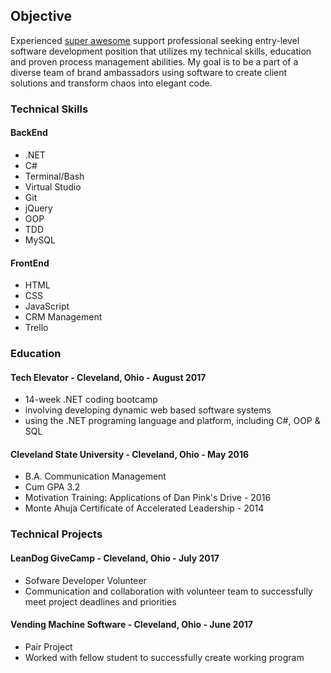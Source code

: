 ## Objective

Experienced [super awesome](url) support professional seeking entry-level software development position that utilizes my technical skills, education and proven process management abilities. My goal is to be a part of a diverse team of brand ambassadors using software to create client solutions and transform chaos into elegant code.

### Technical Skills
#### BackEnd
* .NET
* C#
* Terminal/Bash
* Virtual Studio
* Git
* jQuery
* OOP
* TDD
* MySQL

#### FrontEnd
* HTML
* CSS
* JavaScript
* CRM Management
* Trello


### Education
#### Tech Elevator - Cleveland, Ohio - August 2017
* 14-week .NET coding bootcamp
* involving developing dynamic web based software systems
* using the .NET programing language and platform, including C#, OOP & SQL
#### Cleveland State University - Cleveland, Ohio - May 2016
* B.A. Communication Management
* Cum GPA 3.2
* Motivation Training: Applications of Dan Pink's Drive - 2016
* Monte Ahuja Certificate of Accelerated Leadership - 2014


### Technical Projects
#### LeanDog GiveCamp - Cleveland, Ohio - July 2017
* Sofware Developer Volunteer
* Communication and collaboration with volunteer team to successfully meet project deadlines and priorities
#### Vending Machine Software - Cleveland, Ohio - June 2017
* Pair Project
* Worked with fellow student to successfully create working program



<!-- Markdown is a lightweight and easy-to-use syntax for styling your writing. It includes conventions for 

```markdown
Syntax highlighted code block

# Header 1
## Header 2
### Header 3

- Bulleted
- List

1. Numbered
2. List

**Bold** and _Italic_ and `Code` text

[Link](url) and ![Image](src)
```

For more details see [GitHub Flavored Markdown](https://guides.github.com/features/mastering-markdown/).

### Jekyll Themes

Your Pages site will use the layout and styles from the Jekyll theme you have selected in your [repository settings](https://github.com/iSeaman/iSeaman.github.io/settings). The name of this theme is saved in the Jekyll `_config.yml` configuration file.

### Support or Contact

Having trouble with Pages? Check out our [documentation](https://help.github.com/categories/github-pages-basics/) or [contact support](https://github.com/contact) and we’ll help you sort it out.

You can use the [editor on GitHub](https://github.com/iSeaman/iSeaman.github.io/edit/master/README.md) to maintain and preview the content for your website in Markdown files.

Whenever you commit to this repository, GitHub Pages will run [Jekyll](https://jekyllrb.com/) to rebuild the pages in your site, from the content in your Markdown files.
-->
